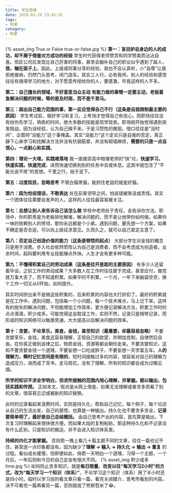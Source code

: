 ```yaml
---
title: 学生思维
date: 2018-03-29 23:45:55
tags:
- 积累
category:
- 积累
---
```

{% asset_img True or False true-or-false.jpg  %}
**第一：盲目妒忌身边的人的成功，却不屑于借鉴对方成功的经验**
学生时代获得老师赞赏和同学赞美而沾沾自喜。但区公司后发现比自己厉害的同事，甚至会脑补自己的职业似乎遇到了敌人，**我，输在面子上**。因此，上级或同事分享的经验，我也不会认真听，小“自尊”让我拒绝接纳，仍然门头思考，闭门造车。其实三人行，必有我师。别人的经验和感悟往往有值得学习的地方，对于愿意传授给你的人，要感激，毕竟这样的人不多。

**第二：自己擅长的领域，不好意思当众主动**
**有能力做的事情一定要主动，老板着急解决问题的时候，等的是及时雨，而不是千里马。**

**第三：超出自己能力范围的事，第一反应觉得自己不行（这条是自我限制最主要的原因）**
学生考试前，做好学习和复习，上考场才觉得自己有信心。而职场往往没有给你先学习，熟练的时间，绝大多数的技能是现学现卖。职场刚开始觉得遇到突发挑战，因为没经验，认为自己做不来，于是习惯性的推脱。借口往往是“没时间”，企图将“没能力”这个事掩盖。其实“没能力”这个定论只是自我的否定，真正静下心来学习和找解决方法并没有抗钢筋累，并没有砌墙麻烦，**需要的只是一点自信心，一点耐心和实践**。

**第四：理论一大堆，实践难落地**
我一直推崇高中物理老师的“快”论，**快速学习，快速实践，快速完成**，进而快速切换到别的任务中去或休息。这其中就包含了“不能光说不练”的思想。千里之行，始于足下。

**第五：过度炫技，忽略思考**
不管白猫黑猫，能抓住老鼠的就是好猫。

**第六：因为怕说错话，不敢表达**
处在前辈领导之间，怕说错被笑话或责怪。其实一个团体往往需要会发声的人，这样的人往往最容易被关注。

**第七：总想让别人来告诉自己该怎么做**
学校中老师处于责任，会告诉你方法。职场中，你的职责是为老板排忧解难，解决问题的，而不是让他带你如何做。如果你一味的依赖别人的带领，那你永远都是个小弟。遇到问题，要先想一个方案，如果不确定是否合适，可以向上级征求意见。久而久之，就可以自己拿定主意了。

**第八：否定自己创造价值的能力（这条是顿悟的起点）**
大部分学生对金钱的概念只是用于消费。步入社会依然惯性认为自己是消费者，而不会考虑成为创造者。业余时间，起码要利用专业技能赚点外快。人生才会有更多种可能。

**第九：不懂得积累自己的劳动成果（这条是拉开差距的主要原因）**
有多少人还留着毕设，之前工作的劳动成果？大多数人在工作时往往疲于完成，甚至应付，做完就万事大吉了，而不知道积累。如果平时不积累，一个月，一年下来脑袋空空，换个工作一切又从0开始，如何提升。

其实时间挤出来不是做这些积累的，后来积累的内容也大打折扣了。最好的积累就是在工作中，遇到问题，包括每一个小问题，每一个技术难点，马上记下来，这样有的放矢的解决问题，不但能增加工作效率，更方便记录解决方法，积累工作时的点点滴滴，积少成多。可能觉得这会耽误工作，实则不然，记录只是捎带记录，而形成的知识网络可以触类旁通，大大提高以后解决问题的效率。

**第十：贪婪，不论享乐，美食，金钱，甚至知识（最重要，却最容易忽略）**
不要贪婪享乐，金钱，美食这容易理解，正视自己的欲望，并稍加克制，自律然后自由。在你真正做到自律之后，物质金钱，资源等都会朝你走来。不要贪婪知识，这和不要贪婪金钱一个道理，不要妄想一口吃成胖子，不要妄想一天学富五车。**人的理解力，瞬时记忆空间是有限的**，短时间接触过多的内容，很容易对自己的理解力造成压力，进而成了背书，走马观花。没有了理解，所有的知识都会成为过眼云烟。

**所学的知识不求全学明白，但求所接触的范围内用心理解，并掌握。期以输出，包括实践和传授。** 正如本文，观点是从网上借鉴，如果无法理解或者贪多而看了别的文章，很容易忘记或被新的知识替换。

此时的记录看起来浪费时间，实则是持久化，帮助自己记忆，每个例子，每个论述从自己的生活出发，自己的感悟，也算是一种输出。持久化也不要贪多贪全，**记录要简单明了，最好是自己总结概括。** 由自己思考产出的内容，首先算是输出，下次复习时理解起来很快很方便。而如果大段的复制粘贴，那这种持久化和不记录没有什么区别，只是知识的搬运，并不会进入知识体系里。

**持续的内化才能掌握。** 否则若一晚上看几十篇主题不同的文章，往往一篇也记不住，甚至连一点印象都没有。因为缺少了**理解 -> 输入 -> 持久化 -> 输出 -> 重复** 的过程。看似成长缓慢，但即便如此，倘若一天明白一个道理，习得一个主题，一个月后，一年后则和今日的自己定会有很大不同。
{% asset_img 积少成多 time.jpg %}
如何防止贪多知识，就是**每日限量**。**改变以往“每天学习2小时”的方式，改为“每天学习一个知识（体系）”**，不论学习这个知识（体系）用了半小时还是四小时。临时以学习目的看文章只看一篇，看完关闭媒介，思考所看到的内容。决不可看完一篇再看另一篇，否则就成了熊掰苞米了:joy:。